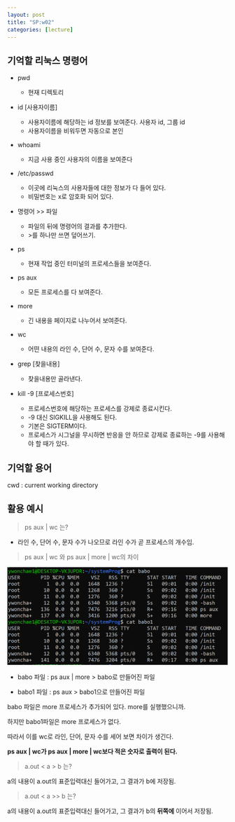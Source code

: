 ```yaml
---
layout: post
title: "SP:w02"
categories: [lecture]
---
```


## 기억할 리눅스 명령어

- pwd
    - 현재 디렉토리

- id \[사용자이름\]
    - 사용자이름에 해당하는 id 정보를 보여준다. 사용자 id, 그룹 id
    - 사용자이름을 비워두면 자동으로 본인

- whoami
    - 지금 사용 중인 사용자의 이름을 보여준다

- /etc/passwd
    - 이곳에 리눅스의 사용자들에 대한 정보가 다 들어 있다.
    - 비밀번호는 x로 암호화 되어 있다.

- 명령어 \>\> 파일
    - 파일의 뒤에 명령어의 결과를 추가한다.
    - \>를 하나만 쓰면 덮어쓰기.

- ps
    - 현재 작업 중인 터미널의 프로세스들을 보여준다.

- ps aux
    - 모든 프로세스를 다 보여준다.

- more
    - 긴 내용을 페이지로 나누어서 보여준다.

- wc
    - 어떤 내용의 라인 수, 단어 수, 문자 수를 보여준다.

- grep \[찾을내용\]
    - 찾을내용만 골라낸다.

- kill -9 \[프로세스번호\]
    - 프로세스번호에 해당하는 프로세스를 강제로 종료시킨다.
    - -9 대신 SIGKILL을 사용해도 된다.
    - 기본은 SIGTERM이다.
    - 프로세스가 시그널을 무시하면 반응을 안 하므로 강제로 종료하는 -9를 사용해야 할 때가 있다.

## 기억할 용어

cwd : current working directory

## 활용 예시

> ps aux | wc 는?

- 라인 수, 단어 수, 문자 수가 나오므로 라인 수가 곧 프로세스의 개수임.

> ps aux | wc 와 ps aux | more | wc의 차이

<img src="../attachment/230423/Capture.PNG">

- babo 파일 : ps aux | more > babo로 만들어진 파일

- babo1 파일 : ps aux > babo1으로 만들어진 파일

babo 파일은 more 프로세스가 추가되어 있다. more를 실행했으니까.

하지만 babo1파일은 more 프로세스가 없다.

따라서 이를 wc로 라인, 단어, 문자 수를 세어 보면 차이가 생긴다.

**ps aux | wc가 ps aux | more | wc보다 적은 숫자로 출력이 된다.**

> a.out \< a \> b 는?

a의 내용이 a.out의 표준입력대신 들어가고, 그 결과가 b에 저장됨.

> a.out \< a \>\> b 는?

a의 내용이 a.out의 표준입력대신 들어가고, 그 결과가 b의 **뒤쪽에** 이어서 저장됨.